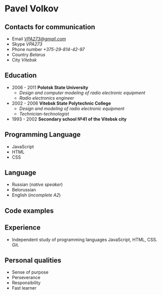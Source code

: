 # Pavel Volkov

## Contacts for communication
- Email *VPA273@gmail.com*
- Skype *VPA273*
- Phone number *+375-29-814-42-97*
- Country *Belarus*
- City *Vitebsk*
## Education
- 2006 - 2011 **Polotsk State University**
   - *Design and computer modeling of radio electronic equipment*
   - *Radio electronics engineer*
- 2002 - 2006 **Vitebsk State Polytechnic College**
   - *Design and modeling of radio electronic equipment*
   - *Technician-technologist*
- 1993 - 2002 **Secondary school №41 of the Vitebsk city**
## Programming Language
- JavaScript
- HTML
- CSS
## Language
- Russian (*native speaker*)
- Belorussian
- English (*incomplete A2*)
## Code examples
## Experience
- Independent study of programming languages JavaScript, HTML,
CSS. Git.
## Personal qualities
 - Sense of purpose
 - Perseverance
 - Responsibility
 - Fast learner